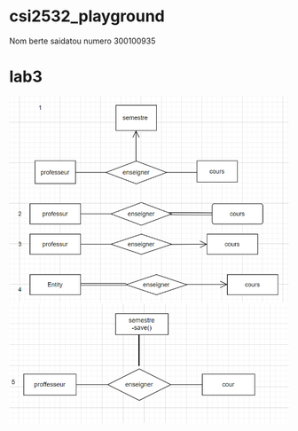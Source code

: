 # csi2532_playground 
Nom berte saidatou 
numero 300100935

# lab3

 ![ER Diagrams](images/im1.png)
 ![ER Diagrams](images/im2.png)
 
